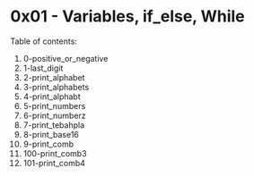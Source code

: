 # 0x01 - Variables, if_else, While
Table of contents:
1. 0-positive_or_negative
2. 1-last_digit
3. 2-print_alphabet
4. 3-print_alphabets
5. 4-print_alphabt
6. 5-print_numbers
7. 6-print_numberz
8. 7-print_tebahpla
9. 8-print_base16
10. 9-print_comb
11. 100-print_comb3
12. 101-print_comb4

